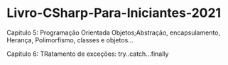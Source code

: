 # Livro-CSharp-Para-Iniciantes-2021

Capitulo 5: Programação Orientada Objetos;Abstração, encapsulamento, Herança, Polimorfismo, classes e objetos...

Capitulo 6: TRatamento de exceções: try..catch...finally
